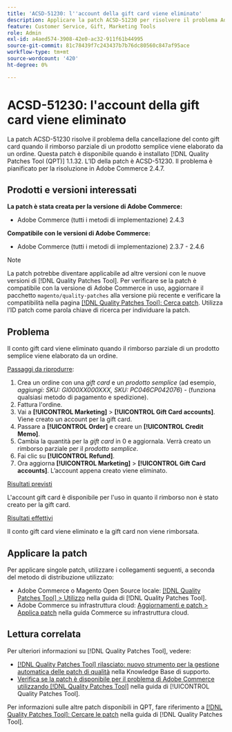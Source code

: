 ```yaml
---
title: 'ACSD-51230: l''account della gift card viene eliminato'
description: Applicare la patch ACSD-51230 per risolvere il problema Adobe Commerce in cui il conto gift card viene eliminato quando il rimborso parziale di un prodotto semplice viene elaborato da un ordine.
feature: Customer Service, Gift, Marketing Tools
role: Admin
exl-id: a4aed574-3908-42e0-ac32-911f61b44995
source-git-commit: 81c78439f7c243437b7b76dc80560c847af95ace
workflow-type: tm+mt
source-wordcount: '420'
ht-degree: 0%

---
```


# ACSD-51230: l&#39;account della gift card viene eliminato

La patch ACSD-51230 risolve il problema della cancellazione del conto gift card quando il rimborso parziale di un prodotto semplice viene elaborato da un ordine. Questa patch è disponibile quando è installato [!DNL Quality Patches Tool (QPT)] 1.1.32. L’ID della patch è ACSD-51230. Il problema è pianificato per la risoluzione in Adobe Commerce 2.4.7.

## Prodotti e versioni interessati

**La patch è stata creata per la versione di Adobe Commerce:**

* Adobe Commerce (tutti i metodi di implementazione) 2.4.3

**Compatibile con le versioni di Adobe Commerce:**

* Adobe Commerce (tutti i metodi di implementazione) 2.3.7 - 2.4.6

>[!NOTE]
>
>La patch potrebbe diventare applicabile ad altre versioni con le nuove versioni di [!DNL Quality Patches Tool]. Per verificare se la patch è compatibile con la versione di Adobe Commerce in uso, aggiornare il pacchetto `magento/quality-patches` alla versione più recente e verificare la compatibilità nella pagina [[!DNL Quality Patches Tool]: Cerca patch](https://experienceleague.adobe.com/tools/commerce-quality-patches/index.html). Utilizza l’ID patch come parola chiave di ricerca per individuare la patch.

## Problema

Il conto gift card viene eliminato quando il rimborso parziale di un prodotto semplice viene elaborato da un ordine.

<u>Passaggi da riprodurre</u>:

1. Crea un ordine con una *gift card* e un *prodotto semplice* (ad esempio, *aggiungi: SKU: GI000XX000XXX, SKU: PC046CP042076*) - (funziona qualsiasi metodo di pagamento e spedizione).
1. Fattura l&#39;ordine.
1. Vai a **[!UICONTROL Marketing]** > **[!UICONTROL Gift Card accounts]**. Viene creato un account per la gift card.
1. Passare a **[!UICONTROL Order]** e creare un **[!UICONTROL Credit Memo]**.
1. Cambia la quantità per la *gift card* in 0 e aggiornala. Verrà creato un rimborso parziale per il *prodotto semplice*.
1. Fai clic su **[!UICONTROL Refund]**.
1. Ora aggiorna **[!UICONTROL Marketing]** > **[!UICONTROL Gift Card accounts]**. L’account appena creato viene eliminato.

<u>Risultati previsti</u>

L&#39;account gift card è disponibile per l&#39;uso in quanto il rimborso non è stato creato per la gift card.

<u>Risultati effettivi</u>

Il conto gift card viene eliminato e la gift card non viene rimborsata.

## Applicare la patch

Per applicare singole patch, utilizzare i collegamenti seguenti, a seconda del metodo di distribuzione utilizzato:

* Adobe Commerce o Magento Open Source locale: [[!DNL Quality Patches Tool] > Utilizzo](/help/tools/quality-patches-tool/usage.md) nella guida di [!DNL Quality Patches Tool].
* Adobe Commerce su infrastruttura cloud: [Aggiornamenti e patch > Applica patch](https://experienceleague.adobe.com/docs/commerce-cloud-service/user-guide/develop/upgrade/apply-patches.html) nella guida Commerce su infrastruttura cloud.

## Lettura correlata

Per ulteriori informazioni su [!DNL Quality Patches Tool], vedere:

* [[!DNL Quality Patches Tool] rilasciato: nuovo strumento per la gestione automatica delle patch di qualità](https://experienceleague.adobe.com/en/docs/commerce-knowledge-base/kb/announcements/commerce-announcements/magento-quality-patches-released-new-tool-to-self-serve-quality-patches) nella Knowledge Base di supporto.
* [Verifica se la patch è disponibile per il problema di Adobe Commerce utilizzando  [!DNL Quality Patches Tool]](/help/tools/quality-patches-tool/patches-available-in-qpt/check-patch-for-magento-issue-with-magento-quality-patches.md) nella guida di [!UICONTROL Quality Patches Tool].


Per informazioni sulle altre patch disponibili in QPT, fare riferimento a [[!DNL Quality Patches Tool]: Cercare le patch](https://experienceleague.adobe.com/tools/commerce-quality-patches/index.html) nella guida di [!DNL Quality Patches Tool].
